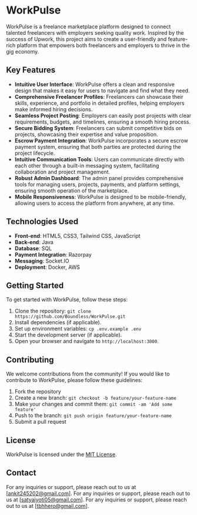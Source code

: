 # WorkPulse

WorkPulse is a freelance marketplace platform designed to connect talented freelancers with employers seeking quality work. Inspired by the success of Upwork, this project aims to create a user-friendly and feature-rich platform that empowers both freelancers and employers to thrive in the gig economy.

## Key Features

- **Intuitive User Interface**: WorkPulse offers a clean and responsive design that makes it easy for users to navigate and find what they need.
- **Comprehensive Freelancer Profiles**: Freelancers can showcase their skills, experience, and portfolio in detailed profiles, helping employers make informed hiring decisions.
- **Seamless Project Posting**: Employers can easily post projects with clear requirements, budgets, and timelines, ensuring a smooth hiring process.
- **Secure Bidding System**: Freelancers can submit competitive bids on projects, showcasing their expertise and value proposition.
- **Escrow Payment Integration**: WorkPulse incorporates a secure escrow payment system, ensuring that both parties are protected during the project lifecycle.
- **Intuitive Communication Tools**: Users can communicate directly with each other through a built-in messaging system, facilitating collaboration and project management.
- **Robust Admin Dashboard**: The admin panel provides comprehensive tools for managing users, projects, payments, and platform settings, ensuring smooth operation of the marketplace.
- **Mobile Responsiveness**: WorkPulse is designed to be mobile-friendly, allowing users to access the platform from anywhere, at any time.

## Technologies Used

- **Front-end**: HTML5, CSS3, Tailwind CSS, JavaScript
- **Back-end**: Java
- **Database**: SQL
- **Payment Integration**: Razorpay
- **Messaging**: Socket.IO
- **Deployment**: Docker, AWS

## Getting Started

To get started with WorkPulse, follow these steps:

1. Clone the repository: `git clone https://github.com/Boundless/WorkPulse.git`
2. Install dependencies (if applicable).
3. Set up environment variables: `cp .env.example .env`
4. Start the development server (if applicable).
5. Open your browser and navigate to `http://localhost:3000`.

## Contributing

We welcome contributions from the community! If you would like to contribute to WorkPulse, please follow these guidelines:

1. Fork the repository
2. Create a new branch: `git checkout -b feature/your-feature-name`
3. Make your changes and commit them: `git commit -am 'Add some feature'`
4. Push to the branch: `git push origin feature/your-feature-name`
5. Submit a pull request

## License

WorkPulse is licensed under the [MIT License](LICENSE).

## Contact

For any inquiries or support, please reach out to us at [ankit245202@gmail.com].
For any inquiries or support, please reach out to us at [satyajyoti05@gmail.com].
For any inquiries or support, please reach out to us at [tbhhero@gmail.com].
